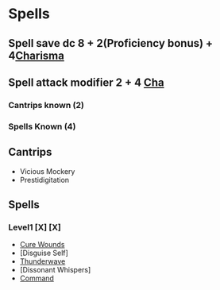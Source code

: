 # Spells

## Spell save dc 8 + 2(Proficiency bonus) + 4[Charisma]('Stats.md')
## Spell attack modifier 2 + 4 [Cha]('Stats.md')


### Cantrips known (2)
### Spells Known (4)

## Cantrips
- Vicious Mockery
- Prestidigitation


## Spells
### Level1 [X] [X]
- [Cure Wounds]('Cure_Wounds.md')
- [Disguise Self]
- [Thunderwave]('Thunderwave.md')
- [Dissonant Whispers]
- [Command]('Command.md')



